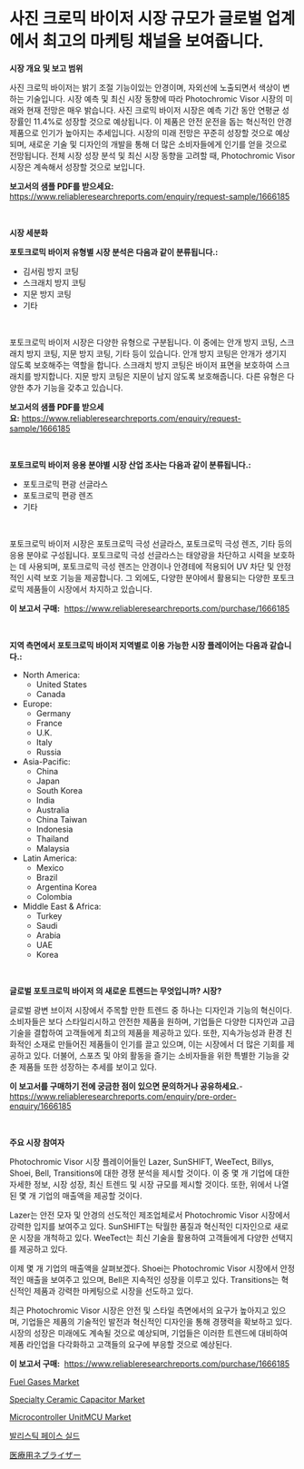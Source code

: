 <p><h1>사진 크로믹 바이저 시장 규모가 글로벌 업계에서 최고의 마케팅 채널을 보여줍니다.</h1></p><p><strong>시장 개요 및 보고 범위</strong></p>
<p><p>사진 크로믹 바이저는 밝기 조절 기능이있는 안경이며, 자외선에 노출되면서 색상이 변하는 기술입니다. 시장 예측 및 최신 시장 동향에 따라 Photochromic Visor 시장의 미래와 현재 전망은 매우 밝습니다. 사진 크로믹 바이저 시장은 예측 기간 동안 연평균 성장률인 11.4%로 성장할 것으로 예상됩니다. 이 제품은 안전 운전을 돕는 혁신적인 안경 제품으로 인기가 높아지는 추세입니다. 시장의 미래 전망은 꾸준히 성장할 것으로 예상되며, 새로운 기술 및 디자인의 개발을 통해 더 많은 소비자들에게 인기를 얻을 것으로 전망됩니다. 전체 시장 성장 분석 및 최신 시장 동향을 고려할 때, Photochromic Visor 시장은 계속해서 성장할 것으로 보입니다.</p></p>
<p><strong>보고서의 샘플 PDF를 받으세요:</strong> <a href="https://www.reliableresearchreports.com/enquiry/request-sample/1666185">https://www.reliableresearchreports.com/enquiry/request-sample/1666185</a></p>
<p>&nbsp;</p>
<p><strong>시장 세분화</strong></p>
<p><strong>포토크로믹 바이저 유형별 시장 분석은 다음과 같이 분류됩니다.:</strong></p>
<p><ul><li>김서림 방지 코팅</li><li>스크래치 방지 코팅</li><li>지문 방지 코팅</li><li>기타</li></ul></p>
<p>&nbsp;</p>
<p><p>포토크로믹 바이저 시장은 다양한 유형으로 구분됩니다. 이 중에는 안개 방지 코팅, 스크래치 방지 코팅, 지문 방지 코팅, 기타 등이 있습니다. 안개 방지 코팅은 안개가 생기지 않도록 보호해주는 역할을 합니다. 스크래치 방지 코팅은 바이저 표면을 보호하여 스크래치를 방지합니다. 지문 방지 코팅은 지문이 남지 않도록 보호해줍니다. 다른 유형은 다양한 추가 기능을 갖추고 있습니다.</p></p>
<p><strong>보고서의 샘플 PDF를 받으세요:</strong>&nbsp;<a href="https://www.reliableresearchreports.com/enquiry/request-sample/1666185">https://www.reliableresearchreports.com/enquiry/request-sample/1666185</a></p>
<p>&nbsp;</p>
<p><strong> 포토크로믹 바이저 응용 분야별 시장 산업 조사는 다음과 같이 분류됩니다.:</strong></p>
<p><ul><li>포토크로믹 편광 선글라스</li><li>포토크로믹 편광 렌즈</li><li>기타</li></ul></p>
<p>&nbsp;</p>
<p><p>포토크로믹 바이저 시장은 포토크로믹 극성 선글라스, 포토크로믹 극성 렌즈, 기타 등의 응용 분야로 구성됩니다. 포토크로믹 극성 선글라스는 태양광을 차단하고 시력을 보호하는 데 사용되며, 포토크로믹 극성 렌즈는 안경이나 안경테에 적용되어 UV 차단 및 안정적인 시력 보호 기능을 제공합니다. 그 외에도, 다양한 분야에서 활용되는 다양한 포토크로믹 제품들이 시장에서 차지하고 있습니다.</p></p>
<p><strong>이 보고서 구매:</strong>&nbsp; <a href="https://www.reliableresearchreports.com/purchase/1666185">https://www.reliableresearchreports.com/purchase/1666185</a></p>
<p>&nbsp;</p>
<p><strong>지역 측면에서 포토크로믹 바이저 지역별로 이용 가능한 시장 플레이어는 다음과 같습니다.:</strong></p>
<p><ul>
    <li>
        North America:
        <ul>
            <li>United States</li>
            <li>Canada</li>
        </ul>
    </li>
    <li>
        Europe:
        <ul>
            <li>Germany</li>
            <li>France</li>
            <li>U.K.</li>
            <li>Italy</li>
            <li>Russia</li>
        </ul>
    </li>
    <li>
        Asia-Pacific:
        <ul>
            <li>China</li>
            <li>Japan</li>
            <li>South Korea</li>
            <li>India</li>
            <li>Australia</li>
            <li>China Taiwan</li>
            <li>Indonesia</li>
            <li>Thailand</li>
            <li>Malaysia</li>
        </ul>
    </li>
    <li>
        Latin America:
        <ul>
            <li>Mexico</li>
            <li>Brazil</li>
            <li>Argentina Korea</li>
            <li>Colombia</li>
        </ul>
    </li>
    <li>
        Middle East & Africa:
        <ul>
            <li>Turkey</li>
            <li>Saudi</li>
            <li>Arabia</li>
            <li>UAE</li>
            <li>Korea</li>
        </ul>
    </li>
    </ul></p>
<p>&nbsp;</p>
<p><strong>글로벌 포토크로믹 바이저 의 새로운 트렌드는 무엇입니까? 시장?</strong></p>
<p><p>글로벌 광변 브이저 시장에서 주목할 만한 트렌드 중 하나는 디자인과 기능의 혁신이다. 소비자들은 보다 스타일리시하고 안전한 제품을 원하며, 기업들은 다양한 디자인과 고급 기술을 결합하여 고객들에게 최고의 제품을 제공하고 있다. 또한, 지속가능성과 환경 친화적인 소재로 만들어진 제품들이 인기를 끌고 있으며, 이는 시장에서 더 많은 기회를 제공하고 있다. 더불어, 스포츠 및 야외 활동을 즐기는 소비자들을 위한 특별한 기능을 갖춘 제품들 또한 성장하는 추세를 보이고 있다.</p></p>
<p><strong>이 보고서를 구매하기 전에 궁금한 점이 있으면 문의하거나 공유하세요.</strong>- <a href="https://www.reliableresearchreports.com/enquiry/pre-order-enquiry/1666185">https://www.reliableresearchreports.com/enquiry/pre-order-enquiry/1666185</a></p>
<p>&nbsp;</p>
<p><strong>주요 시장 참여자</strong></p>
<p><p>Photochromic Visor 시장 플레이어들인 Lazer, SunSHIFT, WeeTect, Billys, Shoei, Bell, Transitions에 대한 경쟁 분석을 제시할 것이다. 이 중 몇 개 기업에 대한 자세한 정보, 시장 성장, 최신 트렌드 및 시장 규모를 제시할 것이다. 또한, 위에서 나열된 몇 개 기업의 매출액을 제공할 것이다.</p><p>Lazer는 안전 모자 및 안경의 선도적인 제조업체로서 Photochromic Visor 시장에서 강력한 입지를 보여주고 있다. SunSHIFT는 탁월한 품질과 혁신적인 디자인으로 새로운 시장을 개척하고 있다. WeeTect는 최신 기술을 활용하여 고객들에게 다양한 선택지를 제공하고 있다.</p><p>이제 몇 개 기업의 매출액을 살펴보겠다. Shoei는 Photochromic Visor 시장에서 안정적인 매출을 보여주고 있으며, Bell은 지속적인 성장을 이루고 있다. Transitions는 혁신적인 제품과 강력한 마케팅으로 시장을 선도하고 있다.</p><p>최근 Photochromic Visor 시장은 안전 및 스타일 측면에서의 요구가 높아지고 있으며, 기업들은 제품의 기술적인 발전과 혁신적인 디자인을 통해 경쟁력을 확보하고 있다. 시장의 성장은 미래에도 계속될 것으로 예상되며, 기업들은 이러한 트렌드에 대비하여 제품 라인업을 다각화하고 고객들의 요구에 부응할 것으로 예상된다.</p></p>
<p><strong>이 보고서 구매:</strong>&nbsp;&nbsp;<a href="https://www.reliableresearchreports.com/purchase/1666185">https://www.reliableresearchreports.com/purchase/1666185</a></p>
<p><p><a href="https://pretty-mail-caf.notion.site/Fuel-Gases-Market-Size-Furnishes-Valuable-Information-Encompassing-Market-Share-Market-Trends-and--1a5ee17323a54a5fb9fd554afb46b418">Fuel Gases Market</a></p><p><a href="https://github.com/irfadac/Market-Research-Report-List-2/blob/main/specialty-ceramic-capacitor-market.md">Specialty Ceramic Capacitor Market</a></p><p><a href="https://github.com/ashepherd82/Market-Research-Report-List-3/blob/main/microcontroller-unitmcu-market.md">Microcontroller UnitMCU Market</a></p><p><a href="https://github.com/ZacharyScthmitt4465/Market-Research-Report-List-1/blob/main/874752713964.md">발리스틱 페이스 실드</a></p><p><a href="https://medium.com/@raideochran7856/%E5%8C%BB%E7%99%82%E7%94%A8%E3%83%8D%E3%83%96%E3%83%A9%E3%82%A4%E3%82%B6%E3%83%BC%E5%B8%82%E5%A0%B4-%E5%B8%82%E5%A0%B4%E3%82%B7%E3%82%A7%E3%82%A2-%E5%B8%82%E5%A0%B4%E5%8B%95%E5%90%91-%E5%B0%86%E6%9D%A5%E3%81%AE%E6%88%90%E9%95%B7%E3%81%AE%E6%8E%A2%E6%B1%82-7ea996cf970e">医療用ネブライザー</a></p></p>
